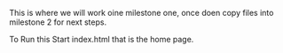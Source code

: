 This is where we will work oine milestone one, once doen copy files into milestone 2 for next steps.



To Run this Start index.html that is the home page.
